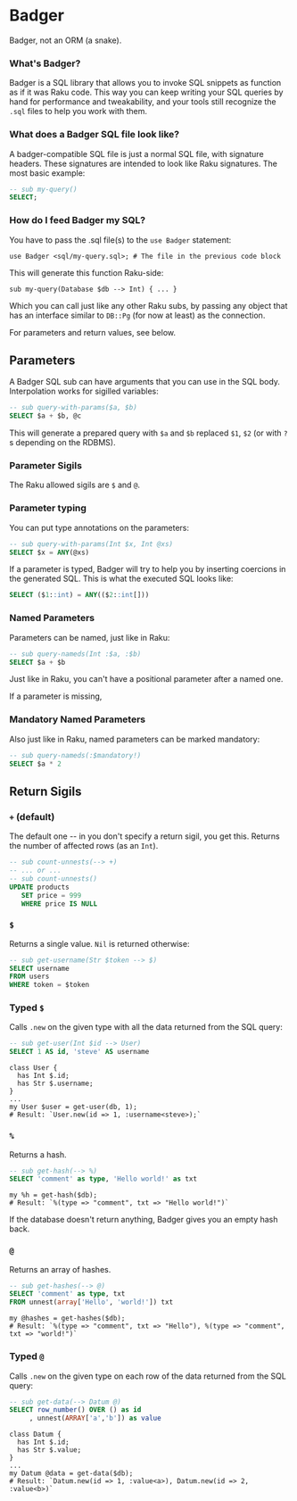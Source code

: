Badger
======

Badger, not an ORM (a snake).

### What's Badger?

Badger is a SQL library that allows you to invoke SQL snippets as function as if it was Raku code.
This way you can keep writing your SQL queries by hand for performance and tweakability, and your tools still recognize the `.sql` files to help you work with them.

### What does a Badger SQL file look like?

A badger-compatible SQL file is just a normal SQL file, with signature headers. These signatures are intended to look like Raku signatures.
The most basic example:

```sql
-- sub my-query()
SELECT;
```

### How do I feed Badger my SQL?

You have to pass the .sql file(s) to the `use Badger` statement:

```perl6
use Badger <sql/my-query.sql>; # The file in the previous code block
```

This will generate this function Raku-side:

```perl6
sub my-query(Database $db --> Int) { ... }
```

Which you can call just like any other Raku subs,
by passing any object that has an interface similar to `DB::Pg` (for now at least) as the connection.

For parameters and return values, see below.

## Parameters

A Badger SQL sub can have arguments that you can use in the SQL body.
Interpolation works for sigilled variables:

```sql
-- sub query-with-params($a, $b)
SELECT $a + $b, @c
```

This will generate a prepared query with `$a` and `$b` replaced `$1`, `$2` (or with `?`s depending on the RDBMS).

### Parameter Sigils

The Raku allowed sigils are `$` and `@`. 

### Parameter typing

You can put type annotations on the parameters:

```sql
-- sub query-with-params(Int $x, Int @xs)
SELECT $x = ANY(@xs)
```

If a parameter is typed, Badger will try to help you by inserting coercions in the generated SQL.
This is what the executed SQL looks like:

```sql
SELECT ($1::int) = ANY(($2::int[]))
```

### Named Parameters

Parameters can be named, just like in Raku:

```sql
-- sub query-nameds(Int :$a, :$b)
SELECT $a + $b
```

Just like in Raku, you can't have a positional parameter after a named one.

If a parameter is missing, 

### Mandatory Named Parameters 

Also just like in Raku, named parameters can be marked mandatory:

```sql
-- sub query-nameds(:$mandatory!)
SELECT $a * 2
```

## Return Sigils

### `+` (default)

The default one -- in you don't specify a return sigil, you get this.
Returns the number of affected rows (as an `Int`).

```sql
-- sub count-unnests(--> +)
-- ... or ...
-- sub count-unnests()
UPDATE products
   SET price = 999
   WHERE price IS NULL
```

### `$`

Returns a single value. `Nil` is returned otherwise:

```sql
-- sub get-username(Str $token --> $)
SELECT username
FROM users
WHERE token = $token
```

### Typed `$`

Calls `.new` on the given type with all the data returned from the SQL query:

```sql
-- sub get-user(Int $id --> User)
SELECT 1 AS id, 'steve' AS username
```

```perl6
class User {
  has Int $.id;
  has Str $.username;
}
...
my User $user = get-user(db, 1);
# Result: `User.new(id => 1, :username<steve>);`
```

### `%`

Returns a hash.

```sql
-- sub get-hash(--> %)
SELECT 'comment' as type, 'Hello world!' as txt
```

```perl6
my %h = get-hash($db);
# Result: `%(type => "comment", txt => "Hello world!")`
```

If the database doesn't return anything, Badger gives you an empty hash back.

### `@`

Returns an array of hashes.

```sql
-- sub get-hashes(--> @)
SELECT 'comment' as type, txt
FROM unnest(array['Hello', 'world!']) txt
```

```perl6
my @hashes = get-hashes($db);
# Result: `%(type => "comment", txt => "Hello"), %(type => "comment", txt => "world!")`
```

### Typed `@`

Calls `.new` on the given type on each row of the data returned from the SQL query:

```sql
-- sub get-data(--> Datum @)
SELECT row_number() OVER () as id
     , unnest(ARRAY['a','b']) as value
```

```perl6
class Datum {
  has Int $.id;
  has Str $.value;                                                                                                                                                    
}
...
my Datum @data = get-data($db);
# Result: `Datum.new(id => 1, :value<a>), Datum.new(id => 2, :value<b>)`
```